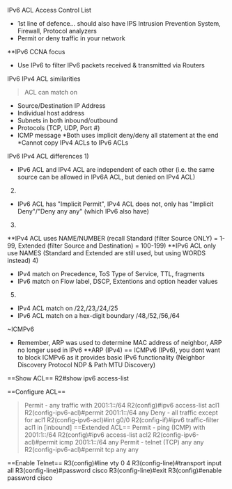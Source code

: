 IPv6 ACL Access Control List
- 1st line of defence... should also have IPS Intrusion Prevention System, Firewall, Protocol analyzers
- Permit or deny traffic in your network

**IPv6 CCNA focus
- Use IPv6 to filter IPv6 packets received & transmitted via Routers

IPv6 IPv4 ACL similarities
> ACL can match on 
- Source/Destination IP Address
- Individual host address
- Subnets in both inbound/outbound
- Protocols (TCP, UDP, Port #)
- ICMP message
*Both uses implicit deny/deny all statement at the end
*Cannot copy IPv4 ACLs to IPv6 ACLs

IPv6 IPv4 ACL differences
1)
- IPv6 ACL and IPv4 ACL are independent of each other (i.e. the same source can be allowed in IPv6A ACL, but denied on IPv4 ACL)
2)
- IPv6 ACL has "Implicit Permit", IPv4 ACL does not, only has "Implicit Deny"/"Deny any any" (which IPv6 also have)
3)
**IPv4 ACL uses NAME/NUMBER (recall Standard (filter Source ONLY) = 1-99, Extended (filter Source and Destination) = 100-199)
**IPv6 ACL only use NAMES (Standard and Extended are still used, but using WORDS instead)
4)
- IPv4 match on Precedence, ToS Type of Service, TTL, fragments
- IPv6 match on Flow label, DSCP, Extentions and option header values
5) 
- IPv4 ACL match on /22,/23,/24,/25
- IPv6 ACL match on a hex-digit boundary /48,/52,/56,/64

~ICMPv6
- Remember, ARP was used to determine MAC address of neighbor, ARP no longer used in IPv6 
**ARP (IPv4) == ICMPv6 (IPv6), you dont want to block ICMPv6 as it provides basic IPv6 functionality (Neighbor Discovery Protocol NDP & Path MTU Discovery)

==Show ACL==
R2#show ipv6 access-list

==Configure ACL==
> Permit - any traffic with 2001:1::/64
> R2(config)#ipv6 access-list acl1
> R2(config-ipv6-acl)#permit 2001:1::/64 any
> Deny - all traffic except for acl1
> R2(config-ipv6-acl)#int g0/0
> R2(config-if)#ipv6 traffic-filter acl1 in [inbound]
> ==Extended ACL==
> Permit - ping (ICMP) with 2001:1::/64
> R2(config)#ipv6 access-list acl2
> R2(config-ipv6-acl)#permit icmp 2001:1::/64 any
> Permit - telnet (TCP) any any
> R2(config-ipv6-acl)#permit tcp any any

==Enable Telnet==
R3(config)#line vty 0 4
R3(config-line)#transport input all
R3(config-line)#password cisco
R3(config-line)#exit
R3(config)#enable password cisco
